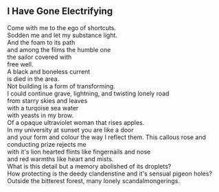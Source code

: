 I Have Gone Electrifying
------------------------
Come with me to the ego of shortcuts.  
Sodden me and let my substance light.  
And the foam to its path  
and among the films the humble one  
the sailor covered with  
free well.  
A black and boneless current  
is died in the area.  
Not building is a form of transforming.  
I could continue grave, lightning, and twisting lonely road  
from starry skies and leaves  
with a turqoise sea water  
with yeasts in my brow.  
Of a opaque ultraviolet woman that rises apples.  
In my university at sunset you are like a door  
and your form and colour the way I reflect them. This callous rose and conducting prize rejects me  
with it's lion hearted flints like fingernails and nose  
and red warmths like heart and mists.  
What is this detail but a memory abolished of its droplets?  
How protecting is the deedy clandenstine and it's sensual pigeon holes?  
Outside the bitterest forest, many lonely scandalmongerings.  
